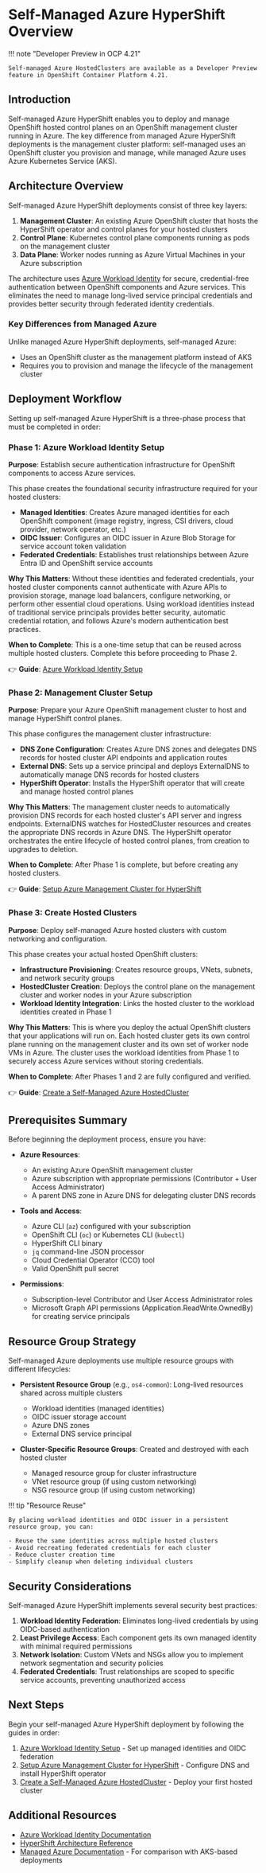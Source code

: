 # Self-Managed Azure HyperShift Overview

!!! note "Developer Preview in OCP 4.21"

    Self-managed Azure HostedClusters are available as a Developer Preview feature in OpenShift Container Platform 4.21.

## Introduction

Self-managed Azure HyperShift enables you to deploy and manage OpenShift hosted control planes on an OpenShift management cluster running in Azure. The key difference from managed Azure HyperShift deployments is the management cluster platform: self-managed uses an OpenShift cluster you provision and manage, while managed Azure uses Azure Kubernetes Service (AKS).

## Architecture Overview

Self-managed Azure HyperShift deployments consist of three key layers:

1. **Management Cluster**: An existing Azure OpenShift cluster that hosts the HyperShift operator and control planes for your hosted clusters
2. **Control Plane**: Kubernetes control plane components running as pods on the management cluster
3. **Data Plane**: Worker nodes running as Azure Virtual Machines in your Azure subscription

The architecture uses [Azure Workload Identity](https://azure.github.io/azure-workload-identity/docs/) for secure, credential-free authentication between OpenShift components and Azure services. This eliminates the need to manage long-lived service principal credentials and provides better security through federated identity credentials.

### Key Differences from Managed Azure

Unlike managed Azure HyperShift deployments, self-managed Azure:

- Uses an OpenShift cluster as the management platform instead of AKS
- Requires you to provision and manage the lifecycle of the management cluster

## Deployment Workflow

Setting up self-managed Azure HyperShift is a three-phase process that must be completed in order:

### Phase 1: Azure Workload Identity Setup

**Purpose**: Establish secure authentication infrastructure for OpenShift components to access Azure services.

This phase creates the foundational security infrastructure required for your hosted clusters:

- **Managed Identities**: Creates Azure managed identities for each OpenShift component (image registry, ingress, CSI drivers, cloud provider, network operator, etc.)
- **OIDC Issuer**: Configures an OIDC issuer in Azure Blob Storage for service account token validation
- **Federated Credentials**: Establishes trust relationships between Azure Entra ID and OpenShift service accounts

**Why This Matters**: Without these identities and federated credentials, your hosted cluster components cannot authenticate with Azure APIs to provision storage, manage load balancers, configure networking, or perform other essential cloud operations. Using workload identities instead of traditional service principals provides better security, automatic credential rotation, and follows Azure's modern authentication best practices.

**When to Complete**: This is a one-time setup that can be reused across multiple hosted clusters. Complete this before proceeding to Phase 2.

👉 **Guide**: [Azure Workload Identity Setup](azure-workload-identity-setup.md)

### Phase 2: Management Cluster Setup

**Purpose**: Prepare your Azure OpenShift management cluster to host and manage HyperShift control planes.

This phase configures the management cluster infrastructure:

- **DNS Zone Configuration**: Creates Azure DNS zones and delegates DNS records for hosted cluster API endpoints and application routes
- **External DNS**: Sets up a service principal and deploys ExternalDNS to automatically manage DNS records for hosted clusters
- **HyperShift Operator**: Installs the HyperShift operator that will create and manage hosted control planes

**Why This Matters**: The management cluster needs to automatically provision DNS records for each hosted cluster's API server and ingress endpoints. ExternalDNS watches for HostedCluster resources and creates the appropriate DNS records in Azure DNS. The HyperShift operator orchestrates the entire lifecycle of hosted control planes, from creation to upgrades to deletion.

**When to Complete**: After Phase 1 is complete, but before creating any hosted clusters.

👉 **Guide**: [Setup Azure Management Cluster for HyperShift](setup-management-cluster.md)

### Phase 3: Create Hosted Clusters

**Purpose**: Deploy self-managed Azure hosted clusters with custom networking and configuration.

This phase creates your actual hosted OpenShift clusters:

- **Infrastructure Provisioning**: Creates resource groups, VNets, subnets, and network security groups
- **HostedCluster Creation**: Deploys the control plane on the management cluster and worker nodes in your Azure subscription
- **Workload Identity Integration**: Links the hosted cluster to the workload identities created in Phase 1

**Why This Matters**: This is where you deploy the actual OpenShift clusters that your applications will run on. Each hosted cluster gets its own control plane running on the management cluster and its own set of worker node VMs in Azure. The cluster uses the workload identities from Phase 1 to securely access Azure services without storing credentials.

**When to Complete**: After Phases 1 and 2 are fully configured and verified.

👉 **Guide**: [Create a Self-Managed Azure HostedCluster](create-self-managed-azure-cluster.md)

## Prerequisites Summary

Before beginning the deployment process, ensure you have:

- **Azure Resources**:

    - An existing Azure OpenShift management cluster
    - Azure subscription with appropriate permissions (Contributor + User Access Administrator)
    - A parent DNS zone in Azure DNS for delegating cluster DNS records

- **Tools and Access**:

    - Azure CLI (`az`) configured with your subscription
    - OpenShift CLI (`oc`) or Kubernetes CLI (`kubectl`)
    - HyperShift CLI binary
    - `jq` command-line JSON processor
    - Cloud Credential Operator (CCO) tool
    - Valid OpenShift pull secret

- **Permissions**:

    - Subscription-level Contributor and User Access Administrator roles
    - Microsoft Graph API permissions (Application.ReadWrite.OwnedBy) for creating service principals

## Resource Group Strategy

Self-managed Azure deployments use multiple resource groups with different lifecycles:

- **Persistent Resource Group** (e.g., `os4-common`): Long-lived resources shared across multiple clusters

    - Workload identities (managed identities)
    - OIDC issuer storage account
    - Azure DNS zones
    - External DNS service principal

- **Cluster-Specific Resource Groups**: Created and destroyed with each hosted cluster

    - Managed resource group for cluster infrastructure
    - VNet resource group (if using custom networking)
    - NSG resource group (if using custom networking)

!!! tip "Resource Reuse"

    By placing workload identities and OIDC issuer in a persistent resource group, you can:

    - Reuse the same identities across multiple hosted clusters
    - Avoid recreating federated credentials for each cluster
    - Reduce cluster creation time
    - Simplify cleanup when deleting individual clusters

## Security Considerations

Self-managed Azure HyperShift implements several security best practices:

1. **Workload Identity Federation**: Eliminates long-lived credentials by using OIDC-based authentication
2. **Least Privilege Access**: Each component gets its own managed identity with minimal required permissions
3. **Network Isolation**: Custom VNets and NSGs allow you to implement network segmentation and security policies
4. **Federated Credentials**: Trust relationships are scoped to specific service accounts, preventing unauthorized access

## Next Steps

Begin your self-managed Azure HyperShift deployment by following the guides in order:

1. [Azure Workload Identity Setup](azure-workload-identity-setup.md) - Set up managed identities and OIDC federation
2. [Setup Azure Management Cluster for HyperShift](setup-management-cluster.md) - Configure DNS and install HyperShift operator
3. [Create a Self-Managed Azure HostedCluster](create-self-managed-azure-cluster.md) - Deploy your first hosted cluster

## Additional Resources

- [Azure Workload Identity Documentation](https://azure.github.io/azure-workload-identity/docs/)
- [HyperShift Architecture Reference](../../reference/architecture/index.md)
- [Managed Azure Documentation](../azure/create-azure-cluster-on-aks.md) - For comparison with AKS-based deployments
